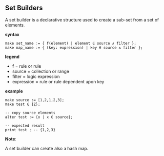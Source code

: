 ## Set Builders

A set builder is a declarative structure used to create a sub-set from a set of elements.

**syntax**
```
make set_name := { f(element) | element ∈ source ∧ filter };
make map_name := { (key: expression) | key ∈ source ∧ filter };

```

**legend**

* f = rule or rule
* source = collection or range
* filter = logic expression
* expression = rule or rule dependent upon key

**example**
```
make source := [1,2,1,2,3];
make test ∈ {Z};

-- copy source elements
alter test := {x | x ∈ source};

-- expected result
print test ; -- {1,2,3}
```

**Note:**

A set builder can create also a hash map.
